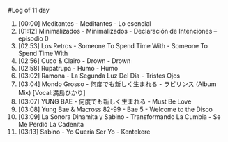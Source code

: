 #Log of 11 day

1. [00:00] Meditantes - Meditantes - Lo esencial
1. [01:12] Minimalizados - Minimalizados - Declaración de Intenciones – episodio 0
1. [02:53] Los Retros - Someone To Spend Time With - Someone To Spend Time With
1. [02:56] Cuco & Clairo - Drown - Drown
1. [02:58] Rupatrupa - Humo - Humo
1. [03:02] Ramona - La Segunda Luz Del Día - Tristes Ojos
1. [03:04] Mondo Grosso - 何度でも新しく生まれる - ラビリンス (Album Mix) [Vocal:満島ひかり]
1. [03:07] YUNG BAE - 何度でも新しく生まれる - Must Be Love
1. [03:08] Yung Bae & Macross 82-99 - Bae 5 - Welcome to the Disco
1. [03:09] La Sonora Dinamita y Sabino - Transformando La Cumbia - Se Me Perdió La Cadenita
1. [03:13] Sabino - Yo Quería Ser Yo - Kentekere
